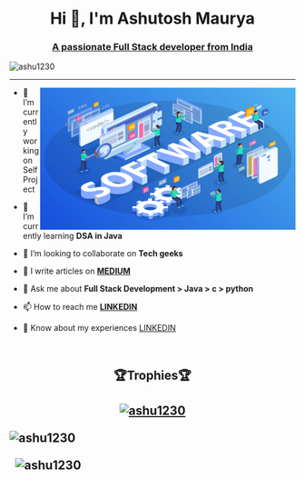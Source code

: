 
<!-- [![https://1.bp.blogspot.com//-7A4WynwLsMw//XbBpCXG8fHI//AAAAAAAAMt4//uOa1bpLskYgrwGbllhSu2SDj_Mig8SXJQCLcBGAsYHQ//s1600//2000_600px.gif]- -->

<h1 align="center">Hi 👋, I'm Ashutosh Maurya</h1>
<h3 align="center"><u>A passionate Full Stack developer from India</u></h3>
<p align="left"> <img src="https://komarev.com/ghpvc/?username=ashu1230&label=Profile%20views&color=0e75b6&style=flat" alt="ashu1230" /> </p>

<hr> 
<!-- <img align="right" alt="Coding" width="400" src="https://img.freepik.com//premium-photo//3d-illustration-web-development-concept-programming-coding_250043-330.jpg?size=626&ext=jpg" >  -->

<img align="right" alt="Coding" width="450" height="250" src="Web development.jpg" >

- 🔭 I’m currently working on Self Project
- 🌱 I’m currently learning **DSA in Java**

- 👯 I’m looking to collaborate on **Tech geeks**

 <!-- 🤝 I’m looking for help with **......** -->

<!-- - 👨‍💻 All of my projects are available at [....](....) -->

- 📝 I write articles on **[MEDIUM](https://medium.com/@ashu1230)**

- 💬 Ask me about **Full Stack Development > Java > c > python**

- 📫 How to reach me **[LINKEDIN](https://www.linkedin.com/in/ashu1230)**

- 📄 Know about my experiences [LINKEDIN](https://www.linkedin.com/in/ashu1230)
<br>
<h2 align="center">🏆Trophies🏆<h2>
  
<p align="center" > <a href="https://github.com/ryo-ma/github-profile-trophy"><img src="https://github-profile-trophy.vercel.app/?username=ashu1230" alt="ashu1230" /></a> </p>


<!-- <h3 align="left">Connect with me:-</h3>
  
<p align="center padding:20px">
  
<a href="https://twitter.com/ashu1230" target="blank"><img align="center" src="https://raw.githubusercontent.com/rahuldkjain/github-profile-readme-generator/master/src/images/icons/Social/twitter.svg" alt="ashu1230" height="30" width="40" /></a>
<a href="https://linkedin.com/in/ashu1230" target="blank"><img align="center" src="https://raw.githubusercontent.com/rahuldkjain/github-profile-readme-generator/master/src/images/icons/Social/linked-in-alt.svg" alt="ashu1230" height="30" width="40" /></a>
<a href="https://stackoverflow.com/users/ashu1230" target="blank"><img align="center" src="https://raw.githubusercontent.com/rahuldkjain/github-profile-readme-generator/master/src/images/icons/Social/stack-overflow.svg" alt="ashu1230" height="30" width="40" /></a>
<a href="https://kaggle.com/ashu1230" target="blank"><img align="center" src="https://raw.githubusercontent.com/rahuldkjain/github-profile-readme-generator/master/src/images/icons/Social/kaggle.svg" alt="ashu1230" height="30" width="40" /></a>
<a href="https://fb.com/ashu1230" target="blank"><img align="center" src="https://raw.githubusercontent.com/rahuldkjain/github-profile-readme-generator/master/src/images/icons/Social/facebook.svg" alt="ashu1230" height="30" width="40" /></a>
<a href="https://instagram.com/ashu1230" target="blank"><img align="center" src="https://raw.githubusercontent.com/rahuldkjain/github-profile-readme-generator/master/src/images/icons/Social/instagram.svg" alt="ashu1230" height="30" width="40" /></a>
<a href="https://www.hackerrank.com/ashu1230" target="blank"><img align="center" src="https://raw.githubusercontent.com/rahuldkjain/github-profile-readme-generator/master/src/images/icons/Social/hackerrank.svg" alt="ashu1230" height="30" width="40" /></a>
<a href="https://www.leetcode.com/ashu1230" target="blank"><img align="center" src="https://raw.githubusercontent.com/rahuldkjain/github-profile-readme-generator/master/src/images/icons/Social/leet-code.svg" alt="ashu1230" height="30" width="40" /></a>
<a href="https://www.hackerearth.com/ashu1230" target="blank"><img align="center" src="https://raw.githubusercontent.com/rahuldkjain/github-profile-readme-generator/master/src/images/icons/Social/hackerearth.svg" alt="ashu1230" height="30" width="40" /></a>
<a href="https://auth.geeksforgeeks.org/user/ashu1230" target="blank"><img align="center" src="https://raw.githubusercontent.com/rahuldkjain/github-profile-readme-generator/master/src/images/icons/Social/geeks-for-geeks.svg" alt="ashu1230" height="30" width="40" /></a>
</p>

<hr> -->
<!--   
<h3 align="left">Languages and Tools:-</h3>
  
<p align="center">
<a href="https://www.arduino.cc/" target="_blank" rel="noreferrer"> <img src="https://cdn.worldvectorlogo.com/logos/arduino-1.svg" alt="arduino" width="40" height="40"/> </a> 

<a href="https://aws.amazon.com" target="_blank" rel="noreferrer"><img src="https://raw.githubusercontent.com/devicons/devicon/master/icons/amazonwebservices/amazonwebservices-original-wordmark.svg" alt="aws" width="40" height="40"/> </a>

<a href="https://www.blender.org/" target="_blank" rel="noreferrer"> <img src="https://download.blender.org/branding/community/blender_community_badge_white.svg" alt="blender" width="40" height="40"/> </a> 

<a href="https://www.cprogramming.com/" target="_blank" rel="noreferrer"> <img src="https://raw.githubusercontent.com/devicons/devicon/master/icons/c/c-original.svg" alt="c" width="40" height="40"/> </a> 

<a href="https://www.w3schools.com/css/" target="_blank" rel="noreferrer"> <img src="https://raw.githubusercontent.com/devicons/devicon/master/icons/css3/css3-original-wordmark.svg" alt="css3" width="40" height="40"/> </a> 

<a href="https://cloud.google.com" target="_blank" rel="noreferrer"> <img src="https://www.vectorlogo.zone/logos/google_cloud/google_cloud-icon.svg" alt="gcp" width="40" height="40"/> </a> 

<a href="https://git-scm.com/" target="_blank" rel="noreferrer"> <img src="https://www.vectorlogo.zone/logos/git-scm/git-scm-icon.svg" alt="git" width="40" height="40"/> </a> 

<a href="https://golang.org" target="_blank" rel="noreferrer"> <img src="https://raw.githubusercontent.com/devicons/devicon/master/icons/go/go-original.svg" alt="go" width="40" height="40"/> </a> 

<a href="https://www.w3.org/html/" target="_blank" rel="noreferrer"> <img src="https://raw.githubusercontent.com/devicons/devicon/master/icons/html5/html5-original-wordmark.svg" alt="html5" width="40" height="40"/> </a> 

<a href="https://www.adobe.com/in/products/illustrator.html" target="_blank" rel="noreferrer"> <img src="https://www.vectorlogo.zone/logos/adobe_illustrator/adobe_illustrator-icon.svg" alt="illustrator" width="40" height="40"/> </a> 

<a href="https://www.java.com" target="_blank" rel="noreferrer"> <img src="https://raw.githubusercontent.com/devicons/devicon/master/icons/java/java-original.svg" alt="java" width="40" height="40"/> </a> 

<a href="https://developer.mozilla.org/en-US/docs/Web/JavaScript" target="_blank" rel="noreferrer"> <img src="https://raw.githubusercontent.com/devicons/devicon/master/icons/javascript/javascript-original.svg" alt="javascript" width="40" height="40"/> </a> 

<a href="https://kotlinlang.org" target="_blank" rel="noreferrer"> <img src="https://www.vectorlogo.zone/logos/kotlinlang/kotlinlang-icon.svg" alt="kotlin" width="40" height="40"/> </a> 

<a href="https://www.linux.org/" target="_blank" rel="noreferrer"> <img src="https://raw.githubusercontent.com/devicons/devicon/master/icons/linux/linux-original.svg" alt="linux" width="40" height="40"/> </a> 

<a href="https://www.microsoft.com/en-us/sql-server" target="_blank" rel="noreferrer"> <img src="https://www.svgrepo.com/show/303229/microsoft-sql-server-logo.svg" alt="mssql" width="40" height="40"/> </a> 

<a href="https://www.mysql.com/" target="_blank" rel="noreferrer"> <img src="https://raw.githubusercontent.com/devicons/devicon/master/icons/mysql/mysql-original-wordmark.svg" alt="mysql" width="40" height="40"/> </a> 

<a href="https://nodejs.org" target="_blank" rel="noreferrer"> <img src="https://raw.githubusercontent.com/devicons/devicon/master/icons/nodejs/nodejs-original-wordmark.svg" alt="nodejs" width="40" height="40"/> </a> 

<a href="https://pandas.pydata.org/" target="_blank" rel="noreferrer"> <img src="https://raw.githubusercontent.com/devicons/devicon/2ae2a900d2f041da66e950e4d48052658d850630/icons/pandas/pandas-original.svg" alt="pandas" width="40" height="40"/> </a> 

<a href="https://www.photoshop.com/en" target="_blank" rel="noreferrer"> <img src="https://raw.githubusercontent.com/devicons/devicon/master/icons/photoshop/photoshop-line.svg" alt="photoshop" width="40" height="40"/> </a> 

<a href="https://www.python.org" target="_blank" rel="noreferrer"> <img src="https://raw.githubusercontent.com/devicons/devicon/master/icons/python/python-original.svg" alt="python" width="40" height="40"/> </a> 

<a href="https://reactjs.org/" target="_blank" rel="noreferrer"> <img src="https://raw.githubusercontent.com/devicons/devicon/master/icons/react/react-original-wordmark.svg" alt="react" width="40" height="40"/> </a> 

<a href="https://scikit-learn.org/" target="_blank" rel="noreferrer"> <img src="https://upload.wikimedia.org/wikipedia/commons/0/05/Scikit_learn_logo_small.svg" alt="scikit_learn" width="40" height="40"/> </a>

<a href="https://www.adobe.com/products/xd.html" target="_blank" rel="noreferrer"> <img src="https://cdn.worldvectorlogo.com/logos/adobe-xd.svg" alt="xd" width="40" height="40"/> </a> 
</p>
<hr> -->

<p>
    <img align="center" src="https://github-readme-stats.vercel.app/api/top-langs?username=ashu1230&show_icons=true&locale=en&layout=compact" alt="ashu1230" />
</p>
  
<p>&nbsp;
    <img align="center" src="https://github-readme-stats.vercel.app/api?username=ashu1230&show_icons=true&locale=en" alt="ashu1230" />
</p>

<!-- <p>
    <img align="center" src="https://github-readme-streak-stats.herokuapp.com/?user=ashu1230&" alt="ashu1230" />
</p> -->

